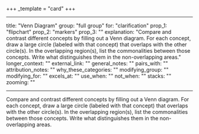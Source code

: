 +++
_template = "card"
+++

---
title: "Venn Diagram"
group: "full group"
for: "clarification"
prop_1: "flipchart"
prop_2: "markers"
prop_3: ""
explanation: "Compare and contrast different concepts by filling out a Venn diagram. For each concept, draw a large circle (labeled with that concept) that overlaps with the other circle(s). In the overlapping region(s), list the commonalities between those concepts. Write what distinguishes them in the non-overlapping areas."
longer_context: ""
external_link: ""
general_notes: ""
pairs_with: ""
attribution_notes: ""
why_these_categories: ""
modifying_group: ""
modifying_for: ""
excels_at: ""
use_when: ""
not_when: ""
stacks: ""
zooming: ""

---

Compare and contrast different concepts by filling out a Venn diagram. For each concept, draw a large circle (labeled with that concept) that overlaps with the other circle(s). In the overlapping region(s), list the commonalities between those concepts. Write what distinguishes them in the non-overlapping areas.
